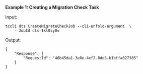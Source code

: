 **Example 1: Creating a Migration Check Task**



Input: 

```
tccli dts CreateMigrateCheckJob --cli-unfold-argument  \
    --JobId dts-1kl0iy0v
```

Output: 
```
{
    "Response": {
        "RequestId": "46b45da1-3e8e-4ef2-8de8-b1bffa027385"
    }
}
```

